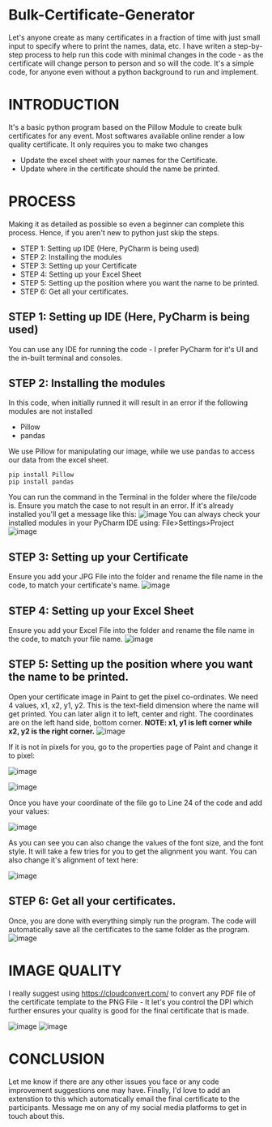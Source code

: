 # Bulk-Certificate-Generator
Let's anyone create as many certificates in a fraction of time with just small input to specify where to print the names, data, etc. I have writen a step-by-step process to help run this code with minimal changes in the code - as the certificate will change person to person and so will the code. It's a simple code, for anyone even without a python background to run and implement.

# INTRODUCTION
It's a basic python program based on the Pillow Module to create bulk certificates for any event. Most softwares available online render a low quality certificate. It only requires you to make two changes

- Update the excel sheet with your names for the Certificate.
- Update where in the certificate should the name be printed.

# PROCESS
Making it as detailed as possible so even a beginner can complete this process. Hence, if you aren't new to python just skip the steps.

- STEP 1: Setting up IDE (Here, PyCharm is being used)
- STEP 2: Installing the modules
- STEP 3: Setting up your Certificate
- STEP 4: Setting up your Excel Sheet
- STEP 5: Setting up the position where you want the name to be printed.
- STEP 6: Get all your certificates.

## STEP 1: Setting up IDE (Here, PyCharm is being used)
You can use any IDE for running the code - I prefer PyCharm for it's UI and the in-built terminal and consoles.

## STEP 2: Installing the modules
In this code, when initially runned it will result in an error if the following modules are not installed
- Pillow
- pandas

We use Pillow for manipulating our image, while we use pandas to access our data from the excel sheet.
```
pip install Pillow
pip install pandas
```

You can run the command in the Terminal in the folder where the file/code is. Ensure you match the case to not result in an error. If it's already installed you'll get a message like this:
![image](https://user-images.githubusercontent.com/80326865/135320028-f9ff60ac-4ec9-47c5-858a-60fb34026365.png)
You can always check your installed modules in your PyCharm IDE using: File>Settings>Project
![image](https://user-images.githubusercontent.com/80326865/135320587-7d0ce26b-8a86-442f-b609-660cf9ca4198.png)

## STEP 3: Setting up your Certificate
Ensure you add your JPG File into the folder and rename the file name in the code, to match your certificate's name.
![image](https://user-images.githubusercontent.com/80326865/135320886-c184b70d-4076-49a0-aabf-c5102b28901e.png)

## STEP 4: Setting up your Excel Sheet
Ensure you add your Excel File into the folder and rename the file name in the code, to match your file name.
![image](https://user-images.githubusercontent.com/80326865/135321610-da4c24e4-69d2-441c-ba2d-8e0bb3b8dd8a.png)

## STEP 5: Setting up the position where you want the name to be printed.
Open your certificate image in Paint to get the pixel co-ordinates. We need 4 values, x1, x2, y1, y2. This is the text-field dimension where the name will get printed. You can later align it to left, center and right. The coordinates are on the left hand side, bottom corner. 
**NOTE: x1, y1  is left corner while x2, y2 is the right corner.**
![image](https://user-images.githubusercontent.com/80326865/135322281-5caf271e-a8f6-48d1-9b4b-88545cc5c47b.png)

 If it is not in pixels for you, go to the properties page of Paint and change it to pixel:

![image](https://user-images.githubusercontent.com/80326865/135322605-6b12ac70-2896-4204-a7c4-d7b257f703b7.png)

![image](https://user-images.githubusercontent.com/80326865/135322971-dae47a99-2dec-4654-a739-1accef7d3800.png)

Once you have your coordinate of the file go to Line 24 of the code and add your values:

![image](https://user-images.githubusercontent.com/80326865/135323186-3e87b99d-0903-4b67-be9e-e7fa09286f93.png)

As you can see you can also change the values of the font size, and the font style. It will take a few tries for you to get the alignment you want. You can also change it's alignment of text here:

![image](https://user-images.githubusercontent.com/80326865/135323476-1a7c54fd-889e-40b5-80dc-4284311a7af0.png)


## STEP 6: Get all your certificates.
Once, you are done with everything simply run the program. The code will automatically save all the certificates to the same folder as the program. 
![image](https://user-images.githubusercontent.com/80326865/135323684-4f0aaa72-2584-493e-ad40-2041b6911ee4.png)

# IMAGE QUALITY
I really suggest using https://cloudconvert.com/ to convert any PDF file of the certificate template to the PNG File - It let's you control the DPI which further ensures your quality is good for the final certificate that is made.

![image](https://user-images.githubusercontent.com/80326865/135324023-0dd767d2-10a6-4b3a-80d5-ec93dae13acd.png)
![image](https://user-images.githubusercontent.com/80326865/135324054-e5e75941-58e9-486b-b296-a973e813a771.png)

# CONCLUSION
Let me know if there are any other issues you face or any code improvement suggestions one may have. Finally, I'd love to add an extenstion to this which automatically email the final certificate to the participants. Message me on any of my social media platforms to get in touch about this. 



